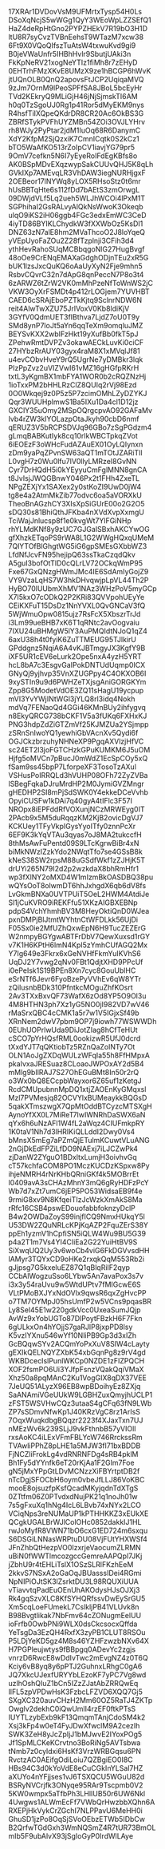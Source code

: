 17XRAr1DVDovVsM9UFMrtxTysp54H0Ls
DSoXqNcjS5wWGg1QyY3WEoWpLZZSEfQ1
HaZ4deRpHtGno2PYPZHEkV7R19bO3H1D
ltU8R7syCvzTVBnEehsT9WTazM7xcw38
6Ft9X0VQoQIfszTuAtsW4txwuKvd9gi9
B0jeVWaUnfr5IHBhHvlr9SbutjUAki3n
FkKpNeRV21xogNeYTIz1fiMh8r7zEHyD
0EHTrhFMzXKvE8UMzX9ze1hBCGP6hWvK
jtUQnOLB0QnQ2apovsFtJCP2UqiqaMVQ
9zJm7OrnM9lPeoSPFfSA8JBoL5bcEyHr
TVd2KEkryQ9MLiGjH46jNjSjmskTI6AM
h0q0TzSgoUJ0Rg1p41Ror5dMyEKM9nys
R4hsfTiIXQpeQKdrDR8CR20Ac6OkBS3G
ZBRfSTykPVFhUYZMBn54ZOi3OVJLYHrv
rh8WJy2PyPtar2jdM1IuOq68R6DanymC
XdY2KfpM2SjQzxiK7CmnICqtk0S2kCz1
bTO5WaAfKO513rZoIpCV1iavjYG79pr5
9OmV7cefkn5N6I7yEyeRoIFdEgKBfs8o
AK0BSpMDvEXqzwypSakCUUvQHJ5K8qLh
GVkIXp7AMEvqLR3VhDAW3iegNURHjgxF
2OEBeor17lNYWq8yLOX5RHsoStz0t6mr
hUsBBTqHte6s112fDd7bAEtS3zmOrwgL
09DWjdVLf5Lq2ueh5WLJhWCOi4lPxM1T
SGPhihaI2GsRALvyAlQkNsWwoK3Okeqb
ulqO9iKS2iH06ggb4FGc3edxEmWC3CeD
4iyTD86BYIKLChydkW3fXXWbOz5KsDI1
DNZ63zN7alE8hm2MVaThcoO2J8loYqeQ
yVEpUyoFaZOu2Z28fTzplnji3CFih3d4
ythHevRahoSUqMCBbqgoNlG27HugBvgf
48oOe9CrENqEMAXaGdghODjnTEu2xR5G
bUK1lzsJxcQuKQ6oAaUyXyN2Fje9mhn5
RsbvCQvrC32n7dApG8qnPeccN7P8o3t4
6zARWZ6tZrW2VK0mMhPzeNfToWnWS2jC
VKW3OyXrFSMDt4p412rLOGjem7YUVHBT
CAED6cSRAjEboPZTkKjtq9SclnrNDW6N
reit4AlwTwXZU75JrlVoxV0Kb8ldiKjV
3GYfV0QdmUET3fIBthva7LjdZ7oU0T9y
SMd8ynP7loJt5aYn6qqTeXm9omqluJMZ
BEYSvKXX2wbIFzHkt19yXufBb0fkT5pJ
ZPehwRmtDVPZv3okawAECkLuvKi0ciCF
27HYbzRrAUY03gyx4raM8X1xMVqlJf81
u4evCObvHveY9rQ5UgrNe7yDMBkr3lqk
PIzPpZvz2uVIZVwI61vMZ16gHGfpRKrH
txtL3yKgmBX1mbFYA1WOR0b2cRQZNzHj
1ioTxxPM2bHHLRzClZ8QUIq2rVj98Ezd
0O0Wkqej9z0P5z5P7zcimOMhLZyDZYKJ
Qqr3WUUHplmwS1Ba5IXu1Da4cl1D12jz
GXClY35uOmy2MSpOQrgcpvAO92GAFaMv
Ivb4rZW3kIYOLazpOtaJkyh90cbD6nmf
qERUZ3V5bRCPSDVJq96GBo7zSgPGdzm4
gLmqBABKutIyk8cq10rlkWBCTpkqZVot
6iEOEzF3oWHcFudAZAuEX01OyLQIynxn
zDm9yaPqZPvnSW63aQT1mTOtJZARiTIl
L0vgH7z0Wu0lfu7lV0llyLMRzeI8GvNN
Cyr7DrHQdH5i0kYEyyuCmFglMNN8gnCA
t8JvIsjJWQGBnwY046Px2t1FHh4ZxeTL
NPgZEXjYx1SAXex2y0stKoZI9UwD0jW4
tg8e4a2AtmMkZib77odvc6oa5aVORXkU
TheoBnAGzhCY3XIsXpSiGUrE00o2G2O5
sDQ30s81BhiQthJFKba4nXVdXvpXxmgU
TciWajJnlucsp8f1e0kvgWt7YlFGiNHp
rhYLMdKNf8y9zUC7GJGaISBxhAKCYwOG
gfXhzkETqoPS9rWA8L1G2WWgHQxqUMeM
7QlYTOfBlGhgtWG5iG6gpSMEsGXbbWZ3
LfdNfJcvFN95hejipQ63ssTkaCzqdQkv
A5guI3bofOtTID0cQLrLV72OCkqWmP95
Fxe67GxQNzgHWmJMc4IE6SdAmIyGojZ9
VY9VzaLqHS7W3hkDHvqwjpLpVL44Th2P
HyBO70lUUbmXhMV1NAz3WHzPoV5myGCp
X7I5kxO7cODkQ2P2KRi83QVVpohUEyYe
CEiKXFuT15DsDz1NnYVXL0QvGNCaV3fQ
5WjWmuOpw0815ujz7RsFcX5XbszrTrJd
i3Lm99ueBHB7xK6T1qRNtc2avOogvaiu
7IXU24uBHMgW5lY3AuPMQIdtNJoQ1qZ4
6axU38h4t0fyiK6ZuTTMEUG95TJlkirU
GPddgnz5NqiA6A4vKJBTmgyJX3KgfY9B
iXF5UR1cEV6eLurk2Ope5nxA4yzH5YRT
hcL8bA7c3EsgvGaIPokDNTUdUqmp0ICX
GNyQj9yjhvp35VnXZUGPpy4C4OKXOB6I
9xySTIn9u9d6PWHZeTXjsgAniGORGKYm
Zpp8G5ModetVdOE3ZQ11sHagU19ycpup
mVI3YvYWjINtWGl3jYLQ8rl3idq4Nokh
mdVq7FENaoQd4GGi46KMnBUy2ihfygvq
n8EkyQRCG738bCKF1V5a3fUKq6FXHxKJ
PNG3hdpZdZiGTZmVf25KJMZUa2YSjmpp
zSRnSnIwoYQ1yewhiGbVAcnXv5Qydi6f
OGJCkzbrzuhyNHNeXP9PgqAXVlzjHfVC
sc24ET2l3joFGTCHzkGPuKUMKM6J5uOM
Hjfg5oMVCn7pBucJ0mWdZ1EcSpCOy5xQ
fSam9ss45bpP7LforpeXF3TosoTzAXul
VSHusPoIRRQLd3hVUHP08OFh72ZyZVBa
lSBegFqkaDJruMrdHP2M0JymiGVZMngr
gHEDHP2SI8mPjSdSWK0Y4ekkeDCeVvhb
OpyiCUSFw1kDAi7q40gyA4tIFlc3F57I
NROpx8iEPFddRfVOXunjNCzMRWEyg0IT
2PAcb9x5M5duRqqzKM2KjB2ovicDgVJ7
KCKUey1TFyVkpIGysYyoITfy0znnPcXr
6EF9K3kYqVTAu3qyas7oJ8MA2tukccfH
8thMsAwFuPentd09S9LTcKgrwBiBr4xN
biMkNWzIZzkYdo2NWqtTfo7se4GSsB8k
kNeS38SW2rpsM88uGSdfWkf1zZJHjK5T
drUYi265N79I2d2p2wzkdaX8bhRmHfr1
wp3fXlNY2oMXD4W1mIzmBkOASDBQ38pu
wQYsOoT8olwmDT6hhJxhgdX6qb6dV8fs
LvGkmBNXa0UVTPUiT5OeL2HWM4AtdiJe
Sl1jCuKVRO9iREKFfu51XKzAIGBXEBNp
pdpS4VchYhmhBV3M8HeyOktiQnD0WJea
pxnDMPjBlJtmtWYhtnCtWFDLkk56UjDi
F05Sx0ie2MfUZhQxwEpN6H9TucZEZErG
W2nmpyBGYgwABTFrDbV7QewXuxsd1rGY
v7K1H6KPtH6lmN4KpI5zYmhCUfAGQ2Mx
Y7Ig649e3Fkrx6xGeNVHfFkmYuIKVhS6
UqDJ2Y7vwg2qNv0FBt1QdjtXHD9PPcUf
i0ePeIsk1S19BPEn8Xn7cyc8GouUblHC
eSrNTf6Jevr6FyoBzePyVVhEv6qW8YTr
zQilusnbBDk310PfntkcMOguZhfKOsrt
2Av3TXxBxvQF73WafX6zOd8YP5O9Ol3u
4M8HTHN3ph7Xz1yG5NO0jI982VD7wV46
rMaSrxQBC4cCMK1a5r7w1V5IGjxSf49b
XRnNem2dwV7pbm9OP7j9iowh77WSWWDh
0EUhUOPrlwUda9DiJotZIag8hCfTeHUt
cSCO7pYrHQsfRML0ookizwR5UfJ0dcrd
tXxdYJT7qQKtiobTz5RZnQaZolNTy7Ot
OLN1AoJgZXDqWULzWFqIa55h8FfHMpxA
pkaIvxaJRESuaz8CLoaoJWPOxAY2d5B4
mMlg9bIlRAJ7S27OhEGuBMt8In50r2rQ
o3Wx0bQ8ECcpbWayxor6Z65uf1zKetgJ
RcdCMUpubnnMpDQ1xtjZAOEnKyGMqxsl
Mzl7PVMesjq82OCVYlxBUMeaykkBQGsD
5qakXTmszwgX7QpMtOddBTCyzcMTSXgH
AynoYfXX0L7MiReT7lwIWNRhDaSWX6aN
qYx6h6uNzAFl1W4fL2aWqz4CIUFmkpRY
1K0taV1Nh7d3lHRIKiQLLddI2Dwy0Vs4
bMnsX5mEg7aPZmQjETulmKCuwtVLuANG
2nGjDkEdFPZiLfDO9NAExj7iLJCZwPk4
zjDanW2ZYguO1BDxltxLumjH3oivhvGq
cT57kchfaCOM8PO1MczKUCDzKSpxw8Py
ihjeNMRH4rNrKHbQRniGKf4k5MOBrrEt
l0409avA3sCHAzMhnY3mQ6gRyHDFzPcY
Wb7d7xZt7umC6jEP5PO53WidsaEB9f4e
9rmiG8xv9N8KfqeiTIzJcWzkXmAkS8Ma
rRfc16CSB4pswEDouofabbfoknzyDclP
B4w2OWDaZoyS99injfICQ9NmxHUkqY5l
U53DW2ZQuNRLcKPjKqAZP2FquZErS38Y
ppEh1yzmV1hCpfiSN5iQLW4Wu9BU5G39
p4a2T1m7Vs4YI4CIiEa2G22YuiHtBV9S
SiXwqUQ2Uy3v6woCb4viG6FkDGVvsdHH
lAMyr3TQYxCD9oHKe2rxqkQqM553Rb2i
gJjpsg7G5kxeluEZ87Q1qBlqRiIF2qyp
CCbAlWogzuSso6LYbw5An7avaPox3s7v
i3x3y54raUvu9w5WtdUPtv7fMIGcwE6S
VLtPMoBXJYxNdOVlx9qwsR6qxZgHvcPP
o7TM7OYMpJ05hsUmfP2w5VCns9pqasBR
Ly8Sel45E1w220gdkVcc0UxeaSumJQjp
AvWz9xYobUGTo87DlPoytFBzkH6F7Fkn
6gULkxOn4hYOjjS7gaRJlP8jxpPD8lsy
K5vzIYXnu546wYf10NliPB9Gp3d3xIZh
GcBQqwSYv2ACQmYoPxXuV8SIW4cLayty
gEXIkQELNQYZXbK54xbGqnPg8z9rV4gd
WKBDcecIslPunlWKCp0NZDE1zFIZPQCH
XOF2fsmPO6Ui3YJfpFsnzVQakQqiVMaX
Xhz50a8pqMAnC2Ku1VogGIX8qDX37VEE
7JeUQ51ALyzX96EB8wpBDoihyEz8ZXjq
SaANAmiVGeUUkW9LGBHZuxQmyjhUCLP1
zFST5WSVHwCQz3utaaS4gCFq63fN9LWb
ZP7sSDmvNfwKp1J40KRzVgC8rz1ArIsS
7OqxWuqkdbgBQqzr2223f4XJaxTxn7UJ
nMEzWv6k239SLjJ9vkFthnbB57yVIOlI
rxsAoKC4iLExVFmFBLYcW746RrckssRm
TVAwliPPhZ8pLHE1a5MJW3fl71bxBDDB
FjNCZliFrokLg4vdRNRNFDg4sRB4pklM
Bh1Fy5dYYnfk6eT20rKjAa1F2Glm7Foe
gN5jMxYPpGtLDvMCNzzXiFBYrtptDB2f
nTcDgjSFOCbH6oym0vbeJfLLJ86VoKBC
mooE8ojsuzfpKsfQcadMKyjqdnTdXTgS
0ZTtfm06Z0PTvdxdNujPK21q1noJh01w
7s5gFxuXq1hNg4IcL6LBvb74xNYx2LCO
VCiqNps3reNUMaUP1kPTHHKKZ3xEUkXE
QCgkUGALBrWJlColOHc0852dakkIJ1HL
rwJoMyfR8VWN71bO6cxG1ED724m6sxqu
S6DSGiLNNasWRPtuDU08VjFUtYHXWSf4
JFnZhbQtHezpVO0IzxrjeVaocumZLRMN
uBiN0fWWTlmcozgccGemreAAPQpl7JKj
jZbhU9r4tEHLiTslX1OSzSLRlFKzhEeM
2kkvS7NSxA2oGaOqJBUasssIDei4RGmi
NpNIPiOJtSK3lZsrktDU3L98RQUXiUUA
vTiavvtqPadEuOEnUhAKOdysHJsOJXj3
Rk4gqSzvXLC8KfSYHQRfssvDwEySrGU5
Xm5cqLoeFUmekL7CslkljPB41VLUvk8n
B98Bvgtlikak7NbFmv64cZONugmEelUU
ioFrfb0OwbPNi9WLX0dsCkcsocxQffda
YeTsgDa3EzQH4RxfX3zyPB1CLUT8RSOu
P5LDjYeKD5gz4M8s46YZHFzwzbNXv64X
H7PGPleujwtys9fBBpgq0ADevYc2zgjs
vnrzD6RwcE8wDdIvTwc2mEvgNZ4z0T6Q
Kciy6vB8yq8y6pPTJ2GuhnxLRhgC0gA6
JQ7XkcUJexfURYYbLEzoKF7yPC7Vg8wd
uzlhOshQIuZ1bCn5IZzZJatAbZRRQwEq
IlFL5zpVPDwHsK3FzbcLFZVD6XQQ7Gj5
SXgXC320auvCHzH2Mm60OZ5RaTJ4ZKTp
Owglv2dekhC0iQwUmlI4rzEF0ftkPTsS
IUYTLzybExb9kF13QmqmTAnjCdoSM4k2
Xsj3kFp4w0eT4FyJDwXfwclM9A2cezIh
SWK3ZeH8yJcZpIjJ1bMJwvE2IYoxPOg5
Jf1SpMLCKeKCrvtno3BoRiNg5AVTsbwa
tNmb7z0cyldxi6HsKf3VrzWRBGqsu6PN
RvctzAC0AEifgOdiLoiu7QZBgiEO0I8C
HBs94C3d0kYoVdE8eCuCGkInYLSal7HZ
aXUYo4nYFjjses1vJ6TSXQCU5WGuU82d
BSRyNVCrjfk3ONyqe95RAr9Tscpmb0V2
5KW0wmpx5aTfbPh3LHlIUB50r6UW6Nkl
4Uwgws1ALWmEcFf7VWbQrHwzbbXQhn6A
RXEPjHkVykCrZGchI7NLPPavU6MeHH0i
GhuSD1jzPo8OqSjSVoOEbzETWb5IDbCw
B2QrfwTGdGxh3WmNQSmZ4R7tUR73BmOL
mIb5F9ubAlvX93jSgIoGyP0IrdWlLAye

